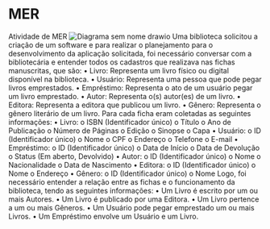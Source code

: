 # MER
Atividade de MER
![Diagrama sem nome drawio](https://github.com/user-attachments/assets/da635cc4-37ea-44b2-89f9-d7357f4087fe)
 Uma biblioteca solicitou a criação de um software e para realizar o planejamento para o desenvolvimento
da aplicação solicitada, foi necessário conversar com a bibliotecária e entender todos os cadastros que
realizava nas fichas manuscritas, que são:
• Livro: Representa um livro físico ou digital disponível na biblioteca.
• Usuário: Representa uma pessoa que pode pegar livros emprestados.
• Empréstimo: Representa o ato de um usuário pegar um livro emprestado.
• Autor: Representa o(s) autor(es) de um livro.
• Editora: Representa a editora que publicou um livro.
• Gênero: Representa o gênero literário de um livro.
Para cada ficha eram coletadas as seguintes informações:
• Livro:
o ISBN (Identificador único)
o Título
o Ano de Publicação
o Número de Páginas
o Edição
o Sinopse
o Capa
• Usuário:
o ID (Identificador único)
o Nome
o CPF
o Endereço
o Telefone
o E-mail
• Empréstimo:
o ID (Identificador único)
o Data de Início
o Data de Devolução
o Status (Em aberto, Devolvido)
• Autor:
o ID (Identificador único)
o Nome
o Nacionalidade
o Data de Nascimento
• Editora:
o ID (Identificador único)
o Nome
o Endereço
• Gênero:
o ID (Identificador único)
o Nome
Logo, foi necessário entender a relação entre as fichas e o funcionamento da biblioteca, tendo as seguintes
informações:
• Um Livro é escrito por um ou mais Autores.
• Um Livro é publicado por uma Editora.
• Um Livro pertence a um ou mais Gêneros.
• Um Usuário pode pegar emprestado um ou mais Livros.
• Um Empréstimo envolve um Usuário e um Livro.
